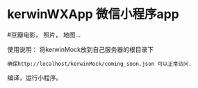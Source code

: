 # kerwinWXApp 微信小程序app



#豆瓣电影， 照片， 地图...



使用说明：
    将kerwinMock放到自己服务器的根目录下

    确保http://localhost/kerwinMock/coming_soon.json 可以正常访问.
    
    
    
编译，运行小程序。
    

    

 
